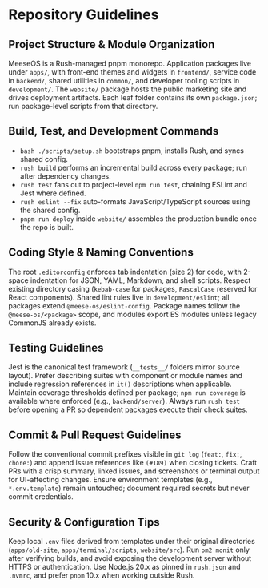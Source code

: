 # Repository Guidelines

## Project Structure & Module Organization
MeeseOS is a Rush-managed pnpm monorepo. Application packages live under `apps/`, with front-end themes and widgets in `frontend/`, service code in `backend/`, shared utilities in `common/`, and developer tooling scripts in `development/`. The `website/` package hosts the public marketing site and drives deployment artifacts. Each leaf folder contains its own `package.json`; run package-level scripts from that directory.

## Build, Test, and Development Commands
- `bash ./scripts/setup.sh` bootstraps pnpm, installs Rush, and syncs shared config.
- `rush build` performs an incremental build across every package; run after dependency changes.
- `rush test` fans out to project-level `npm run test`, chaining ESLint and Jest where defined.
- `rush eslint --fix` auto-formats JavaScript/TypeScript sources using the shared config.
- `pnpm run deploy` inside `website/` assembles the production bundle once the repo is built.

## Coding Style & Naming Conventions
The root `.editorconfig` enforces tab indentation (size 2) for code, with 2-space indentation for JSON, YAML, Markdown, and shell scripts. Respect existing directory casing (`kebab-case` for packages, `PascalCase` reserved for React components). Shared lint rules live in `development/eslint`; all packages extend `@meese-os/eslint-config`. Package names follow the `@meese-os/<package>` scope, and modules export ES modules unless legacy CommonJS already exists.

## Testing Guidelines
Jest is the canonical test framework (`__tests__/` folders mirror source layout). Prefer describing suites with component or module names and include regression references in `it()` descriptions when applicable. Maintain coverage thresholds defined per package; `npm run coverage` is available where enforced (e.g., `backend/server`). Always run `rush test` before opening a PR so dependent packages execute their check suites.

## Commit & Pull Request Guidelines
Follow the conventional commit prefixes visible in `git log` (`feat:`, `fix:`, `chore:`) and append issue references like `(#189)` when closing tickets. Craft PRs with a crisp summary, linked issues, and screenshots or terminal output for UI-affecting changes. Ensure environment templates (e.g., `*.env.template`) remain untouched; document required secrets but never commit credentials.

## Security & Configuration Tips
Keep local `.env` files derived from templates under their original directories (`apps/old-site`, `apps/terminal/scripts`, `website/src`). Run `pm2 monit` only after verifying builds, and avoid exposing the development server without HTTPS or authentication. Use Node.js 20.x as pinned in `rush.json` and `.nvmrc`, and prefer `pnpm` 10.x when working outside Rush.
